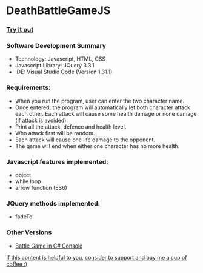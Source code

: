 # DeathBattleGameJS

### [Try it out](https://ngaisteve1.github.io/DeathBattleGameJS/)

### Software Development Summary
- Technology: Javascript, HTML, CSS
- Javascript Library: JQuery 3.3.1
- IDE: Visual Studio Code (Version 1.31.1)

### Requirements:
- When you run the program, user can enter the two character name.
- Once entered, the program will automatically let both character attack each other. Each attack will cause some health damage or none damage (if attack is avoided).
- Print all the attack, defence and health level.
- Who attack first will be random. 
- Each attack will cause one life damage to the opponent.
- The game will end when either one character has no more health.

### Javascript features implemented:
- object
- while loop
- arrow function (ES6)

### JQuery methods implemented:
- fadeTo

### Other Versions
- [Battle Game in C# Console](https://github.com/ngaisteve1/DeathBattleGame_With_OOP)

[If this content is helpful to you, consider to support and buy me a cup of coffee :) ](https://ko-fi.com/V7V2PN67)

